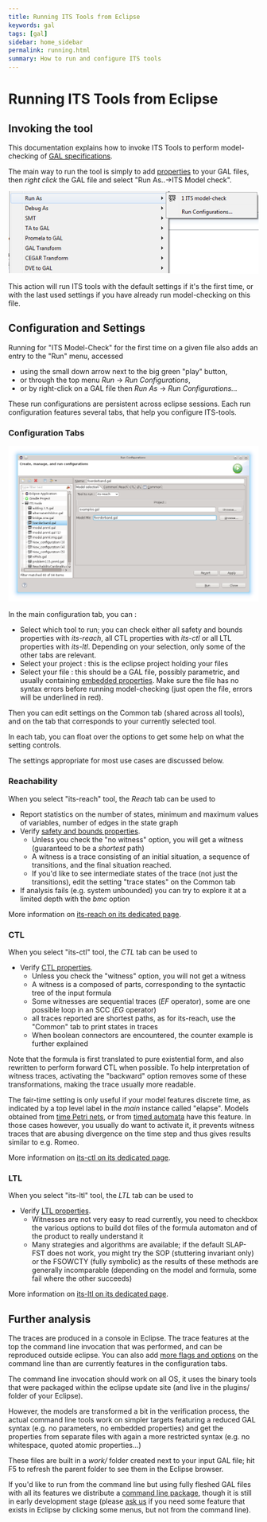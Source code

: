 ```yaml
---
title: Running ITS Tools from Eclipse
keywords: gal
tags: [gal]
sidebar: home_sidebar
permalink: running.html
summary: How to run and configure ITS tools
---
```


# Running ITS Tools from Eclipse

## Invoking the tool

This documentation explains how to invoke ITS Tools to perform model-checking of [GAL specifications](gal.md).

The main way to run the tool is simply to add [properties](properties.md) to your GAL files, then 
*right click* the GAL file and select "Run As..->ITS Model check".
  
![run as ITS model](images/runas.png)

This action will run ITS tools with the default settings if it's the first time, or with the last used settings if you have already 
run model-checking on this file.

## Configuration and Settings

Running for "ITS Model-Check" for the first time on a given file also adds an entry to the "Run" menu, accessed 
* using the small down arrow next to the big green "play" button,
* or through the top menu *Run* -> *Run Configurations*,
* or by right-click on a GAL file then *Run As* -> *Run Configurations...*

These run configurations are persistent across eclipse sessions. 
Each run configuration features several tabs, that help you configure ITS-tools.

### Configuration Tabs

![main tab](images/maintab.png)

In the main configuration tab, you can :
* Select which tool to run; you can check either all safety and bounds properties with _its-reach_, all CTL properties with _its-ctl_
or all LTL properties with _its-ltl_. Depending on your selection, only some of the other tabs are relevant.
* Select your project : this is the eclipse project holding your files
* Select your file : this should be a GAL file, possibly parametric, and usually containing [embedded properties](properties.md). 
Make sure the file has no syntax errors before running model-checking (just open the file, errors will be underlined in red).

Then you can edit settings on the Common tab (shared across all tools), and on the tab that
corresponds to your currently selected tool.

In each tab, you can float over the options to get some help on what the setting controls.

The settings appropriate for most use cases are discussed below. 

### Reachability

When you select "its-reach" tool, the *Reach* tab can be used to 
* Report statistics on the number of states, minimum and maximum values of variables, number of edges in the state graph
* Verify [safety and bounds properties](properties.md). 
	* Unless you check the "no witness" option, you will get a witness (guaranteed to be a *shortest* path)
	* A witness is a trace consisting of an initial situation, a sequence of transitions, and the final situation reached.
	* If you'd like to see intermediate states of the trace (not just the transitions), edit the setting "trace states" on the Common tab
* If analysis fails (e.g. system unbounded) you can try to explore it at a limited depth with the *bmc* option 

More information on [its-reach on its dedicated page](reach.md).

### CTL

When you select "its-ctl" tool, the *CTL* tab can be used to 
* Verify [CTL properties](properties.md). 
	* Unless you check the "witness" option, you will not get a witness
	* A witness is a composed of parts, corresponding to the syntactic tree of the input formula
	* Some witnesses are sequential traces (*EF* operator), some are one possible loop in an SCC (*EG* operator)
	* all traces reported are shortest paths, as for its-reach, use the "Common" tab to print states in traces
	* When boolean connectors are encountered, the counter example is further explained   	

Note that the formula is first translated to pure existential form, and also rewritten to perform forward
CTL when possible. To help interpretation of witness traces, activating the "backward" option removes some
 of these transformations, making the trace usually more readable. 

The fair-time setting is only useful if your model features discrete time, as indicated by a top level
label in the *main* instance called "elapse". Models obtained from [time Petri nets](tpn.md), or from
[timed automata](ta.md) have this feature. In those cases however, you usually do want to activate it,
it prevents witness traces that are abusing divergence on the time step and thus gives results
 similar to e.g. Romeo.
 
More information on [its-ctl on its dedicated page](ctl.md).

### LTL

When you select "its-ltl" tool, the *LTL* tab can be used to 
* Verify [LTL properties](properties.md). 
	* Witnesses are not very easy to read currently, you need to checkbox the various options to build dot files
	of the formula automaton and of the product to really understand it
	* Many strategies and algorithms are available; if the default SLAP-FST does not work, you might try
	the SOP (stuttering invariant only) or the FSOWCTY (fully symbolic) as the results of these methods are
	 generally incomparable (depending on the model and formula, some fail where the other succeeds)   	
   

More information on [its-ltl on its dedicated page](ltl.md).

## Further analysis

The traces are produced in a console in Eclipse.
The trace features at the top the command line invocation that was performed,
 and can be reproduced outside eclipse. You can also add [more flags and options](libits.md)
 on the command line than are currently features in the configuration tabs.
 
The command line invocation should work on all OS, it uses the binary tools that were 
packaged within the eclipse update site (and live in the plugins/ folder of your Eclipse).
 
However, the models are transformed a bit in the verification process, the actual command line
tools work on simpler targets featuring a reduced GAL syntax (e.g. no parameters, no embedded properties)
and get the properties from separate files with again a more restricted syntax (e.g. no whitespace, quoted atomic properties...)

These files are built in a *work/* folder created next to your input GAL file; hit F5 to refresh the
 parent folder to see them in the Eclipse browser.

If you'd like to run from the command line but using fully fleshed GAL files with all its features
we distribute a [command line package](itscl.md), though it is still in early development stage 
(please [ask us](https://github.com/lip6/ITSTools/issues) if you need some feature that exists in Eclipse
by clicking some menus, but not from the command line). 

